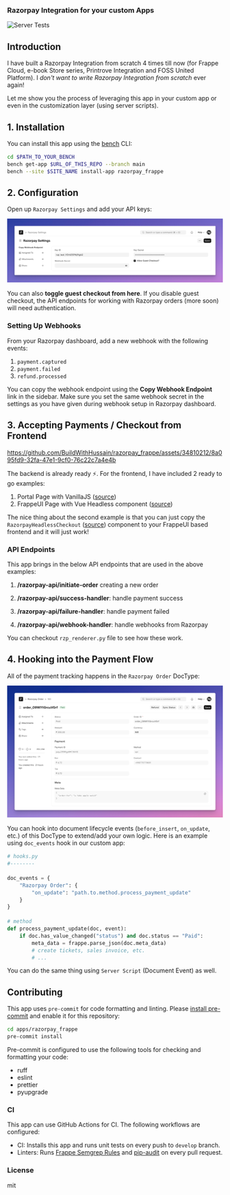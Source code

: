 ### Razorpay Integration for your custom Apps

![Server Tests](https://github.com/BuildWithHussain/razorpay_frappe/actions/workflows/ci.yml/badge.svg)

## Introduction

I have built a Razorpay Integration from scratch 4 times till now (for Frappe Cloud, e-book Store series, Printrove Integration and FOSS United Platform). I *don't want to write Razorpay Integration from scratch* ever again!

Let me show you the process of leveraging this app in your custom app or even in the customization layer (using server scripts).

## 1. Installation

You can install this app using the [bench](https://github.com/frappe/bench) CLI:

```bash
cd $PATH_TO_YOUR_BENCH
bench get-app $URL_OF_THIS_REPO --branch main
bench --site $SITE_NAME install-app razorpay_frappe
```

## 2. Configuration

Open up `Razorpay Settings` and add your API keys:

![Settings Screenshot](.github/images/settings-shot.png)

You can also **toggle guest checkout from here**. If you disable guest checkout, the API endpoints for working with Razorpay orders (more soon) will need authentication.

### Setting Up Webhooks

From your Razorpay dashboard, add a new webhook with the following events:

1. `payment.captured`
1. `payment.failed`
1. `refund.processed`

You can copy the webhook endpoint using the **Copy Webhook Endpoint** link in the sidebar. Make sure you set the same webhook secret in the settings as you have given during webhook setup in Razorpay dashboard.

## 3. Accepting Payments / Checkout from Frontend

https://github.com/BuildWithHussain/razorpay_frappe/assets/34810212/8a095fd9-32fa-47e1-9cf0-76c22c7a4e4b

The backend is already ready ⚡. For the frontend, I have included 2 ready to go examples:

1. Portal Page with VanillaJS ([source](./examples/checkout.html))
1. FrappeUI Page with Vue Headless component ([source](./examples/FrappeUICheckout.vue))

The nice thing about the second example is that you can just copy the `RazorpayHeadlessCheckout` ([source](./examples/RazorpayHeadlessCheckout.vue)) component to your FrappeUI based frontend and it will just work!

### API Endpoints

This app brings in the below API endpoints that are used in the above examples:

1. **/razorpay-api/initiate-order** creating a new order

2. **/razorpay-api/success-handler**: handle payment success

3. **/razorpay-api/failure-handler**: handle payment failed

4. **/razorpay-api/webhook-handler**: handle webhooks from Razorpay

You can checkout `rzp_renderer.py` file to see how these work.

## 4. Hooking into the Payment Flow

All of the payment tracking happens in the `Razorpay Order` DocType:

![](.github/images/order-form-view-shot.png)

You can hook into document lifecycle events (`before_insert`, `on_update`, etc.) of this DocType to extend/add your own logic. Here is an example using `doc_events` hook in our custom app:

```py
# hooks.py
#--------

doc_events = {
    "Razorpay Order": {
        "on_update": "path.to.method.process_payment_update"
    }
}

# method
def process_payment_update(doc, event):
    if doc.has_value_changed("status") and doc.status == "Paid":
        meta_data = frappe.parse_json(doc.meta_data)
        # create tickets, sales invoice, etc.
        # ...
```

You can do the same thing using `Server Script` (Document Event) as well.

## Contributing

This app uses `pre-commit` for code formatting and linting. Please [install pre-commit](https://pre-commit.com/#installation) and enable it for this repository:

```bash
cd apps/razorpay_frappe
pre-commit install
```

Pre-commit is configured to use the following tools for checking and formatting your code:

- ruff
- eslint
- prettier
- pyupgrade

### CI

This app can use GitHub Actions for CI. The following workflows are configured:

- CI: Installs this app and runs unit tests on every push to `develop` branch.
- Linters: Runs [Frappe Semgrep Rules](https://github.com/frappe/semgrep-rules) and [pip-audit](https://pypi.org/project/pip-audit/) on every pull request.

### License

mit
